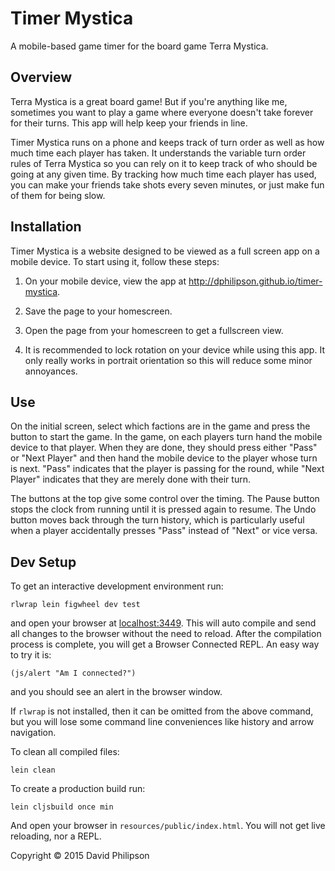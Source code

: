 # Timer Mystica

A mobile-based game timer for the board game Terra Mystica.

## Overview

Terra Mystica is a great board game! But if you're anything like me, sometimes
you want to play a game where everyone doesn't take forever for their turns.
This app will help keep your friends in line.

Timer Mystica runs on a phone and keeps track of turn order as well as how much
time each player has taken. It understands the variable turn order rules of
Terra Mystica so you can rely on it to keep track of who should be going at any
given time. By tracking how much time each player has used, you can make your
friends take shots every seven minutes, or just make fun of them for being
slow.

## Installation

Timer Mystica is a website designed to be viewed as a full screen app on a
mobile device. To start using it, follow these steps:

1. On your mobile device, view the app at
   <http://dphilipson.github.io/timer-mystica>.

2. Save the page to your homescreen.

3. Open the page from your homescreen to get a fullscreen view.

4. It is recommended to lock rotation on your device while using this app. It
   only really works in portrait orientation so this will reduce some minor
   annoyances.

## Use

On the initial screen, select which factions are in the game and press the
button to start the game. In the game, on each players turn hand the mobile
device to that player. When they are done, they should press either "Pass" or
"Next Player" and then hand the mobile device to the player whose turn is next.
"Pass" indicates that the player is passing for the round, while "Next Player"
indicates that they are merely done with their turn.

The buttons at the top give some control over the timing. The Pause button
stops the clock from running until it is pressed again to resume. The Undo
button moves back through the turn history, which is particularly useful when a
player accidentally presses "Pass" instead of "Next" or vice versa.

## Dev Setup

To get an interactive development environment run:

    rlwrap lein figwheel dev test

and open your browser at [localhost:3449](http://localhost:3449/).
This will auto compile and send all changes to the browser without the
need to reload. After the compilation process is complete, you will
get a Browser Connected REPL. An easy way to try it is:

    (js/alert "Am I connected?")

and you should see an alert in the browser window.

If `rlwrap` is not installed, then it can be omitted from the above command,
but you will lose some command line conveniences like history and arrow
navigation.

To clean all compiled files:

    lein clean

To create a production build run:

    lein cljsbuild once min

And open your browser in `resources/public/index.html`. You will not
get live reloading, nor a REPL. 

Copyright © 2015 David Philipson
